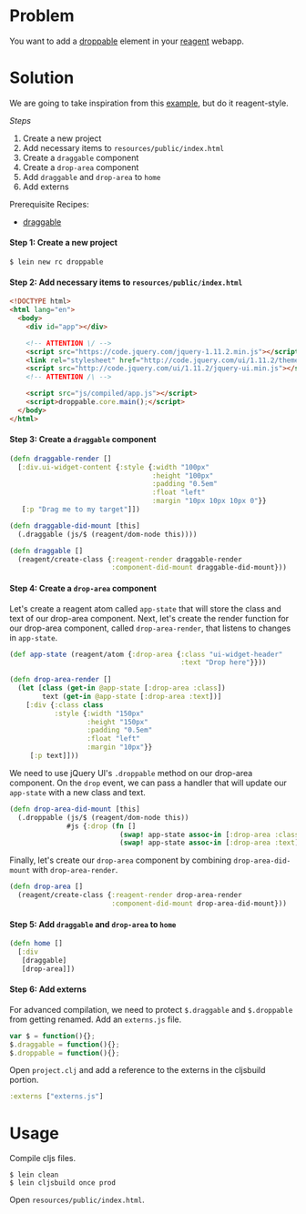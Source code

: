 # Problem

You want to add a [droppable](http://jqueryui.com/droppable/) element in your [reagent](https://github.com/reagent-project/reagent) webapp.

# Solution

We are going to take inspiration from this [example](http://jqueryui.com/droppable/), but do it reagent-style.

*Steps*

1. Create a new project
2. Add necessary items to `resources/public/index.html`
3. Create a `draggable` component
4. Create a `drop-area` component
5. Add `draggable` and `drop-area` to `home`
6. Add externs

Prerequisite Recipes:

* [draggable](https://github.com/ichisemasashi/reagent-cookbook/tree/master/recipes/draggable)

#### Step 1: Create a new project

```
$ lein new rc droppable
```

#### Step 2: Add necessary items to `resources/public/index.html`

```html
<!DOCTYPE html>
<html lang="en">
  <body>
    <div id="app"></div>

    <!-- ATTENTION \/ -->
    <script src="https://code.jquery.com/jquery-1.11.2.min.js"></script>
    <link rel="stylesheet" href="http://code.jquery.com/ui/1.11.2/themes/smoothness/jquery-ui.min.css">
    <script src="http://code.jquery.com/ui/1.11.2/jquery-ui.min.js"></script>
    <!-- ATTENTION /\ -->

    <script src="js/compiled/app.js"></script>
    <script>droppable.core.main();</script>
  </body>
</html>
```

#### Step 3: Create a `draggable` component

```clojure
(defn draggable-render []
  [:div.ui-widget-content {:style {:width "100px"
                                   :height "100px" 
                                   :padding "0.5em"
                                   :float "left" 
                                   :margin "10px 10px 10px 0"}}
   [:p "Drag me to my target"]])

(defn draggable-did-mount [this]
  (.draggable (js/$ (reagent/dom-node this))))

(defn draggable []
  (reagent/create-class {:reagent-render draggable-render
                         :component-did-mount draggable-did-mount}))
```

#### Step 4: Create a `drop-area` component

Let's create a reagent atom called `app-state` that will store the class and text of our drop-area component.  Next, let's create the render function for our drop-area component, called `drop-area-render`, that listens to changes in `app-state`.


```clojure
(def app-state (reagent/atom {:drop-area {:class "ui-widget-header"
                                          :text "Drop here"}}))
										  
(defn drop-area-render []
  (let [class (get-in @app-state [:drop-area :class])
        text (get-in @app-state [:drop-area :text])]
    [:div {:class class
           :style {:width "150px" 
                   :height "150px"
                   :padding "0.5em" 
                   :float "left" 
                   :margin "10px"}}
     [:p text]]))
```

We need to use jQuery UI's `.droppable` method on our drop-area component.  On the `drop` event, we can pass a handler that will update our `app-state` with a new class and text.

```clojure
(defn drop-area-did-mount [this]
  (.droppable (js/$ (reagent/dom-node this))
              #js {:drop (fn []
                           (swap! app-state assoc-in [:drop-area :class] "ui-widget-header ui-state-highlight")
                           (swap! app-state assoc-in [:drop-area :text] "Dropped!"))}))
```

Finally, let's create our `drop-area` component by combining `drop-area-did-mount` with `drop-area-render`.

```clojure
(defn drop-area []
  (reagent/create-class {:reagent-render drop-area-render
                         :component-did-mount drop-area-did-mount}))
```

#### Step 5: Add `draggable` and `drop-area` to `home`

```clojure
(defn home []
  [:div
   [draggable]
   [drop-area]])
```

#### Step 6: Add externs

For advanced compilation, we need to protect `$.draggable` and `$.droppable` from getting renamed. Add an `externs.js` file.

```js
var $ = function(){};
$.draggable = function(){};
$.droppable = function(){};
```

Open `project.clj` and add a reference to the externs in the cljsbuild portion.

```clojure
:externs ["externs.js"]
```

# Usage

Compile cljs files.

```
$ lein clean
$ lein cljsbuild once prod
```

Open `resources/public/index.html`.

